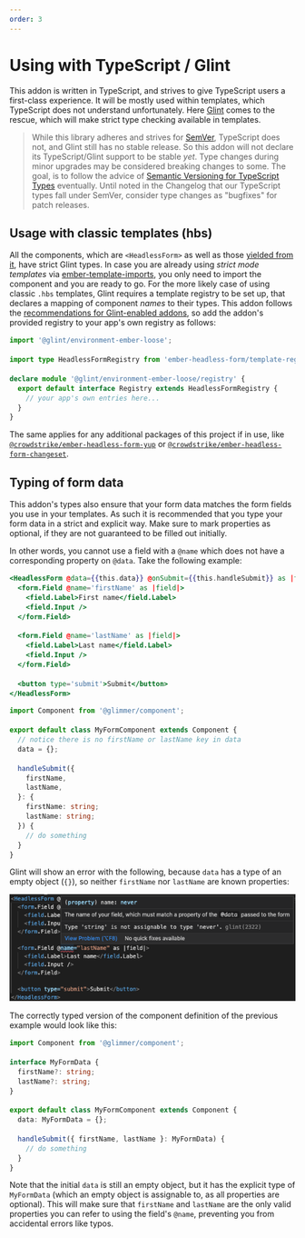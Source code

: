 ```yaml
---
order: 3
---
```


# Using with TypeScript / Glint

This addon is written in TypeScript, and strives to give TypeScript users a first-class experience. It will be mostly used within templates, which TypeScript does not understand unfortunately. Here [Glint](https://github.com/typed-ember/glint) comes to the rescue, which will make strict type checking available in templates.

> While this library adheres and strives for [SemVer](https://semver.org/), TypeScript does not, and Glint still has no stable release. So this addon will not declare its TypeScript/Glint support to be stable _yet_.
> Type changes during minor upgrades may be considered breaking changes to some.
> The goal, is to follow the advice of [Semantic Versioning for TypeScript Types](https://www.semver-ts.org/) eventually. Until noted in the Changelog that our TypeScript types fall under SemVer, consider type changes as "bugfixes" for patch releases.

## Usage with classic templates (hbs)

All the components, which are `<HeadlessForm>` as well as those [yielded from it](./usage), have strict Glint types. In case you are already using _strict mode templates_ via [ember-template-imports](https://github.com/ember-template-imports/ember-template-imports), you only need to import the component and you are ready to go. For the more likely case of using classic `.hbs` templates, Glint requires a template registry to be set up, that declares a mapping of component _names_ to their types. This addon follows the [recommendations for Glint-enabled addons](https://typed-ember.gitbook.io/glint/using-glint/ember/using-addons#using-glint-enabled-addons), so add the addon's provided registry to your app's own registry as follows:

```ts
import '@glint/environment-ember-loose';

import type HeadlessFormRegistry from 'ember-headless-form/template-registry';

declare module '@glint/environment-ember-loose/registry' {
  export default interface Registry extends HeadlessFormRegistry {
    // your app's own entries here...
  }
}
```

The same applies for any additional packages of this project if in use, like [`@crowdstrike/ember-headless-form-yup`](./validation/yup) or [`@crowdstrike/ember-headless-form-changeset`](./validation/ember-changeset).

## Typing of form data

This addon's types also ensure that your form data matches the form fields you use in your templates. As such it is recommended that you type your form data in a strict and explicit way. Make sure to mark properties as optional, if they are not guaranteed to be filled out initially.

In other words, you cannot use a field with a `@name` which does not have a corresponding property on `@data`. Take the following example:

```hbs
<HeadlessForm @data={{this.data}} @onSubmit={{this.handleSubmit}} as |form|>
  <form.Field @name='firstName' as |field|>
    <field.Label>First name</field.Label>
    <field.Input />
  </form.Field>

  <form.Field @name='lastName' as |field|>
    <field.Label>Last name</field.Label>
    <field.Input />
  </form.Field>

  <button type='submit'>Submit</button>
</HeadlessForm>
```

```ts
import Component from '@glimmer/component';

export default class MyFormComponent extends Component {
  // notice there is no firstName or lastName key in data
  data = {};

  handleSubmit({
    firstName,
    lastName,
  }: {
    firstName: string;
    lastName: string;
  }) {
    // do something
  }
}
```

Glint will show an error with the following, because `data` has a type of an empty object (`{}`), so neither `firstName` nor `lastName` are known properties:

![Glint error from unknown field name](./glint-name-error.png)

The correctly typed version of the component definition of the previous example would look like this:

```ts
import Component from '@glimmer/component';

interface MyFormData {
  firstName?: string;
  lastName?: string;
}

export default class MyFormComponent extends Component {
  data: MyFormData = {};

  handleSubmit({ firstName, lastName }: MyFormData) {
    // do something
  }
}
```

Note that the initial `data` is still an empty object, but it has the explicit type of `MyFormData` (which an empty object is assignable to, as all properties are optional). This will make sure that `firstName` and `lastName` are the only valid properties you can refer to using the field's `@name`, preventing you from accidental errors like typos.
